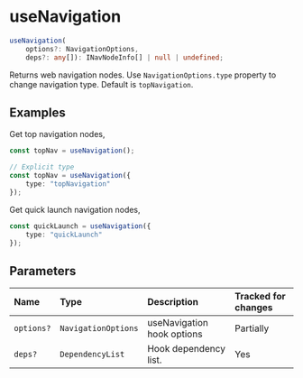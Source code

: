 # useNavigation

```typescript
useNavigation(
	options?: NavigationOptions,
	deps?: any[]): INavNodeInfo[] | null | undefined;
```

Returns web navigation nodes. Use `NavigationOptions.type` property to change navigation type. Default is `topNavigation`.

## Examples

Get top navigation nodes,
```typescript
const topNav = useNavigation();

// Explicit type
const topNav = useNavigation({
	type: "topNavigation"
});
```

Get quick launch navigation nodes,
```typescript
const quickLaunch = useNavigation({
	type: "quickLaunch"
});
```

## Parameters

| Name | Type | Description | Tracked for changes |
| :------ | :------ | :------ | :--------|
| `options?` | `NavigationOptions` | useNavigation hook options | Partially |
| `deps?` | `DependencyList` | Hook dependency list. | Yes |

